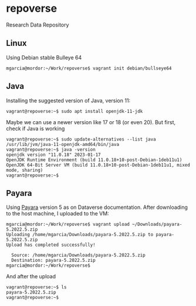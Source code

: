 # repoverse

Research Data Repository

## Linux

Using Debian stable Bulleye 64

```
mgarcia@mordor:~/Work/repoverse$ vagrant init debian/bullseye64

```
## Java

Installing the suggested version of Java, version 11:

```
vagrant@repoverse:~$ sudo apt install openjdk-11-jdk
```

Maybe we can use a newer version like 17 or 18 (or even 20). But first, check if Java is working

```
vagrant@repoverse:~$ sudo update-alternatives --list java
/usr/lib/jvm/java-11-openjdk-amd64/bin/java
vagrant@repoverse:~$ java -version
openjdk version "11.0.18" 2023-01-17
OpenJDK Runtime Environment (build 11.0.18+10-post-Debian-1deb11u1)
OpenJDK 64-Bit Server VM (build 11.0.18+10-post-Debian-1deb11u1, mixed mode, sharing)
vagrant@repoverse:~$
```

## Payara

Using [Payara](https://www.payara.fish/downloads/payara-platform-community-edition/) version 5 as on Dataverse documentation. After downloading to the host machine, I uploaded to the VM:

```
mgarcia@mordor:~/Work/repoverse$ vagrant upload ~/Downloads/payara-5.2022.5.zip 
Uploading /home/mgarcia/Downloads/payara-5.2022.5.zip to payara-5.2022.5.zip
Upload has completed successfully!

  Source: /home/mgarcia/Downloads/payara-5.2022.5.zip
  Destination: payara-5.2022.5.zip
mgarcia@mordor:~/Work/repoverse$ 
```
And after the upload

```
vagrant@repoverse:~$ ls
payara-5.2022.5.zip
vagrant@repoverse:~$ 
```


